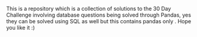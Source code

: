 This is a repository which is a collection of solutions to the 30 Day Challenge involving database questions being solved through Pandas, yes they can be solved using SQL as well but this contains pandas only . Hope you like it :)

